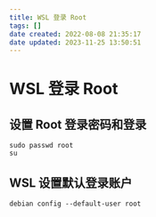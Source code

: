 ```yaml
---
title: WSL 登录 Root
tags: []
date created: 2022-08-08 21:35:17
date updated: 2023-11-25 13:50:51
---
```


# WSL 登录 Root

## 设置 Root 登录密码和登录

```shell
sudo passwd root
su
```

## WSL 设置默认登录账户

```shell
debian config --default-user root
```
